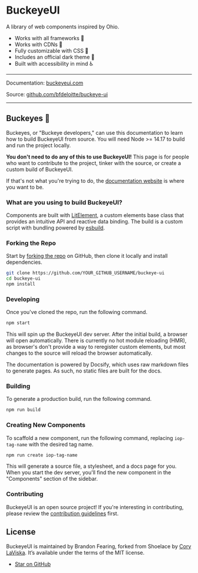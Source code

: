 # BuckeyeUI

A library of web components inspired by Ohio.

- Works with all frameworks 🧩
- Works with CDNs 🚛
- Fully customizable with CSS 🎨
- Includes an official dark theme 🌛
- Built with accessibility in mind ♿️

---

Documentation: [buckeyeui.com](https://buckeyeui.com)

Source: [github.com/bfdeloitte/buckeye-ui](https://github.com/bfdeloitte/buckeye-ui)

---

## Buckeyes 🥾

Buckeyes, or "Buckeye developers," can use this documentation to learn how to build BuckeyeUI from source. You will need Node >= 14.17 to build and run the project locally.

**You don't need to do any of this to use BuckeyeUI!** This page is for people who want to contribute to the project, tinker with the source, or create a custom build of BuckeyeUI.

If that's not what you're trying to do, the [documentation website](https://buckeyeui.com) is where you want to be.

### What are you using to build BuckeyeUI?

Components are built with [LitElement](https://lit-element.polymer-project.org/), a custom elements base class that provides an intuitive API and reactive data binding. The build is a custom script with bundling powered by [esbuild](https://esbuild.github.io/).

### Forking the Repo

Start by [forking the repo](https://github.com/bfdeloitte/buckeye-ui/fork) on GitHub, then clone it locally and install dependencies.

```bash
git clone https://github.com/YOUR_GITHUB_USERNAME/buckeye-ui
cd buckeye-ui
npm install
```

### Developing

Once you've cloned the repo, run the following command.

```bash
npm start
```

This will spin up the BuckeyeUI dev server. After the initial build, a browser will open automatically. There is currently no hot module reloading (HMR), as browser's don't provide a way to reregister custom elements, but most changes to the source will reload the browser automatically.

The documentation is powered by Docsify, which uses raw markdown files to generate pages. As such, no static files are built for the docs.

### Building

To generate a production build, run the following command.

```bash
npm run build
```

### Creating New Components

To scaffold a new component, run the following command, replacing `iop-tag-name` with the desired tag name.

```bash
npm run create iop-tag-name
```

This will generate a source file, a stylesheet, and a docs page for you. When you start the dev server, you'll find the new component in the "Components" section of the sidebar.

### Contributing

BuckeyeUI is an open source project! If you're interesting in contributing, please review the [contribution guidelines](CONTRIBUTING.md) first.

## License

BuckeyeUI is maintained by Brandon Fearing, forked from Shoelace by [Cory LaViska](https://twitter.com/claviska). It’s available under the terms of the MIT license.

- [Star on GitHub](https://github.com/bfdeloitte/buckeye-ui/stargazers)
